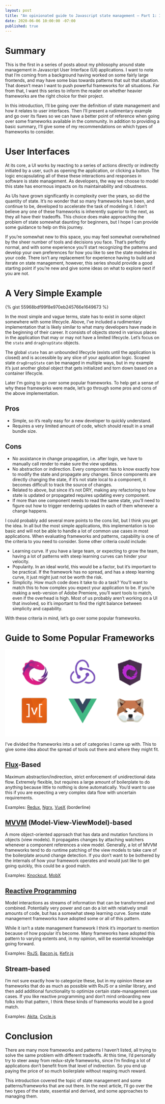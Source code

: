 ```yaml
---
layout: post
title: "An opinionated guide to Javascript state management — Part 1: Introduction"
date: 2020-06-06 10:00:00 -07:00
published: true
---
```

# Summary

This is the first in a series of posts about my philosophy around state management in Javascript User Interface (UI) applications. I want to note that I’m coming from a background having worked on some fairly large frontends, and may have some bias towards patterns that suit that situation. That doesn’t mean I want to push powerful frameworks for all situations. Far from that, I want this series to inform the reader on whether heavier frameworks are the right choice for their project.

In this introduction, I’ll be going over the definition of state management and how it relates to user interfaces. Then I’ll present a rudimentary example and go over its flaws so we can have a better point of reference when going over some frameworks available in the community. In addition to providing a basic summary, I’ll give some of my recommendations on which types of frameworks to consider.

# User Interfaces

At its core, a UI works by reacting to a series of actions directly or indirectly initiated by a user, such as opening the application, or clicking a button. The logic encapsulating all of these these interactions and responses in software is state management. As developers, the way we choose to model this state has enormous impacts on its maintainability and robustness.

As UIs have grown significantly in complexity over the years, so did the quantity of state. It’s no wonder that so many frameworks have been, and continue to be, developed to accelerate the task of modeling it. I don’t believe any one of these frameworks is inherently superior to the next, as they all have their tradeoffs. This choice does make approaching the problem of state somewhat daunting for beginners, but I hope I can provide some guidance to help on this journey.

If you’re somewhat new to this space, you may feel somewhat overwhelmed by the sheer number of tools and decisions you face. That’s perfectly normal, and with some experience you’ll start recognizing the patterns and develop your own preferences for how you like to see the state modeled in your code. There isn’t any replacement for experience having to build and iterate on state management, however, this series should provide a good starting point if you’re new and give some ideas on what to explore next if you are not.

# A Very Simple Example

{% gist 55968bdf99f8e970eb245766e1649673 %}

In the most simple and vague terms, state has to exist in some object somewhere with some lifecycle. Above, I’ve included a rudimentary implementation that is likely similar to what many developers have made in the beginning of their career. It consists of objects stored in various places in the application that may or may not have a limited lifecycle. Let’s focus on the `state` and `dragDropState` objects.

The global `state` has an unbounded lifecycle (exists until the application is closed) and is accessible by any slice of your application logic. Scoped state `dragDropState` can be managed in multiple ways, but in my example it’s just another global object that gets initialized and torn down based on a container lifecycle.

Later I’m going to go over some popular frameworks. To help get a sense of why these frameworks were made, let’s go through some pros and cons of the above implementation.

## Pros

* Simple, so it’s really easy for a new developer to quickly understand.
* Requires a very limited amount of code, which should result in a small bundle size.

## Cons

* No assistance in change propagation, i.e. after login, we have to manually call render to make sure the view updates.
* No abstraction or indirection. Every component has to know exactly how to modify the state and propagate any changes. Since components are directly changing the state, if it’s not state local to a component, it becomes difficult to track the source of changes.
* Related to above, but since it’s not DRY, making any refactoring to how state is updated or propagated requires updating every component.
* If more than one component needs to read the same state, you’ll need to figure out how to trigger rendering updates in each of them whenever a change happens.

I could probably add several more points to the cons list, but I think you get the idea. In all but the most simple applications, this implementation is too basic and will not be able to handle a lot of common use cases in most applications. When evaluating frameworks and patterns, capability is one of the criteria to you need to consider. Some other criteria could include:

* Learning curve. If you have a large team, or expecting to grow the team, having a lot of patterns with steep learning curves can hinder your velocity.
* Popularity. In an ideal world, this would be a factor, but it’s important to be practical. If the framework has no spread, and has a steep learning curve, it just might just not be worth the risk.
* Simplicity. How much code does it take to do a task? You’ll want to match this to how complex you expect your application to be. If you’re making a web-version of Adobe Premiere, you’ll want tools to match, even if the overhead is high. Most of us probably aren’t working on a UI that involved, so it’s important to find the right balance between simplicity and capability.

With these criteria in mind, let’s go over some popular frameworks.

# Guide to Some Popular Frameworks

![Frameworks](/assets/img/frameworks.png)

I’ve divided the frameworks into a set of categories I came up with. This to give some idea about the spread of tools out there and where they might fit.

## [Flux](https://facebook.github.io/flux/)-Based

Maximum abstraction/indirection, strict enforcement of unidirectional data flow. Extremely flexible, but requires a large amount of boilerplate to do anything because little to nothing is done automatically. You’d want to use this if you are expecting a very complex data flow with uncertain requirements.

Examples: [Redux](https://redux.js.org/), [Ngrx](https://ngrx.io/), [VueX](https://vuex.vuejs.org/) (borderline)

## [MVVM](https://docs.microsoft.com/en-us/xamarin/xamarin-forms/enterprise-application-patterns/mvvm) (Model-View-ViewModel)-based

A more object-oriented approach that has data and mutation functions in objects (view models). It propagates changes by attaching watchers whenever a component references a view model. Generally, a lot of MVVM frameworks tend to do runtime patching of the view models to take care of the boilerplate around change detection. If you don’t want to be bothered by the internals of how your framework operates and would just like to get going quickly, this could be a good match.

Examples: [Knockout](https://knockoutjs.com/), [MobX](https://mobx.js.org/)

## [Reactive Programming](https://en.wikipedia.org/wiki/Reactive_programming)

Model interactions as streams of information that can be transformed and combined. Potentially very power and can do a lot with relatively small amounts of code, but has a somewhat steep learning curve. Some state management frameworks have adopted some or all of this pattern.

While it isn’t a state management framework I think it’s important to mention because of how popular it’s become. Many frameworks have adopted this pattern to varying extents and, in my opinion, will be essential knowledge going forward.

Examples: [RxJS](https://rxjs.dev/), [Bacon.js](http://baconjs.github.io/), [Kefir.js](https://kefirjs.github.io/kefir/)

## Stream-based

I’m not sure exactly how to categorize these, but in my opinion these are frameworks that do as much as possible with RxJS or a similar library, and then add additional functionality to optimize certain state-management use cases. If you like reactive programming and don’t mind onboarding new folks into that pattern, I think these kinds of frameworks would be a good match.

Examples: [Akita](https://github.com/datorama/akita), [Cycle.js](https://cycle.js.org/)

# Conclusion

There are many more frameworks and patterns I haven’t listed, all trying to solve the same problem with different tradeoffs. At this time, I’d personally try to steer away from redux-style frameworks, since I’m finding a lot of applications don’t benefit from that level of indirection. So you end up paying the price of so much boilerplate without reaping much reward.

This introduction covered the topic of state management and some patterns/frameworks that are out there. In the next article, I’ll go over the two types of the state, essential and derived, and some approaches to managing them.
